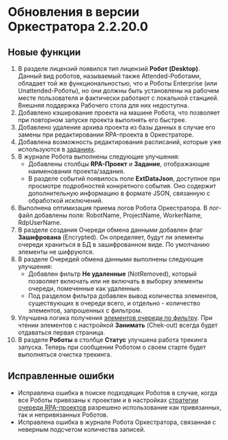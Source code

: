 # Обновления в версии Оркестратора 2.2.20.0

## Новые функции

1. В разделе лицензий появился тип лицензий **Робот (Desktop)**. Данный вид роботов, называемый также Attended-Роботами, обладает той же функциональностью, что и Роботы Enterprise (или Unattended-Роботы), но они должны быть установлены на рабочем месте пользователя и фактически работают с локальной станцией. Внешняя поддержка Рабочего стола для них недоступна. 
1. Добавлено кэширование проекта на машине Робота, что позволяет при повторном запуске проекта выполнять его быстрее. 
1. Добавлено удаление архива проекта из базы данных в случае его замены при редактировании RPA-проекта в Оркестраторе.
1. Добавлена возможность редактирования расписаний, которые уже используются в [заданиях](https://docs.primo-rpa.ru/primo-rpa/orchestrator/basics/tasks).
1. В журнале Робота выполнены следующие улучшения:
    - Добавлены столбцы **RPA-Проект** и **Задание**, отображающие наименования проекта/задания.
    - В разделе событий появилось поле **ExtDataJson**, доступное при просмотре подробностей конкретного события. Оно содержит дополнительную информацию в формате JSON, связанную с обработкой исключений.
1. Выполнена оптимизация приема логов Робота Оркестратора. В лог-файл добавлены поля: RobotName, ProjectName, WorkerName, RdpUserName.
1. В разделе создания Очереди обмена данными добавлен флаг **Зашифрована** (Encrypted). Он определяет, будут ли элементы очереди храниться в БД в зашифрованном виде. По умолчанию элементы не шифруются.
1. В разделе Очередей обмена данными выполнены следующие улучшения:
    - Добавлен фильтр **Не удаленные** (NotRemoved), который позволяет включать или не включать в выборку элементы очереди, помеченные как удаленные.
    - Под разделом фильтра добавлен вывод количества элементов, существующих в очереди всего, и отдельно - количество элементов, запрошенных с фильтром. 
1. Улучшена логика получения [элементов очереди по фильтру](https://docs.primo-rpa.ru/primo-rpa/g_elements/osnovnye-elementy/orkestrator/els_queues/peekqueuefilter). При чтении элементов с настройкой **Занимать** (Chek-out) всегда будет отдаваться первая страница.
1. В разделе **Роботы** в столбце **Статус** улучшена работа трекинга запуска. Теперь при сообщении Роботом о своем старте будет выполняться очистка трекинга.


## Исправленные ошибки

- Исправлена ошибка в поиске подходящих Роботов в случае, когда все Роботы привязаны к проектам и в настройках [стратегии очереди RPA-проектов](https://docs.primo-rpa.ru/primo-rpa/orchestrator/settings/projects-queue) разрешено использование как привязанных, так и непривязанных Роботов. 
- Исправлена ошибка в журнале Робота Оркестратора, связанная с неверным подсчетом количества записей.
